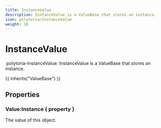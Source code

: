 ```yaml
---
title: InstanceValue
description: InstanceValue is a ValueBase that stores an instance.
icon: polytoria/InstanceValue
weight: 10
---
```


# InstanceValue

:polytoria-InstanceValue: InstanceValue is a ValueBase that stores an instance.

{{ inherits("ValueBase") }}

## Properties

### Value:Instance { property }

The value of this object.
